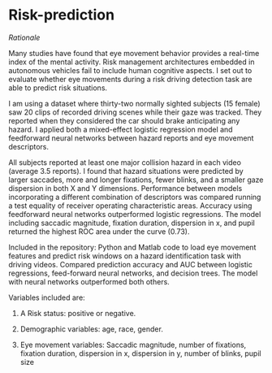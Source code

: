 # Risk-prediction
*Rationale*

Many studies have found that eye movement behavior provides a real-time index of the mental activity. Risk management architectures embedded in autonomous vehicles fail to include human cognitive aspects. I set out to evaluate whether eye movements during a risk driving detection task are able to predict risk situations.

I am using a dataset where thirty-two normally sighted subjects (15 female) saw 20 clips of recorded driving scenes while their gaze was tracked. They reported when they considered the car should brake anticipating any hazard. I applied both a mixed-effect logistic regression model and feedforward neural networks between hazard reports and eye movement descriptors. 

All subjects reported at least one major collision hazard in each video (average 3.5 reports). I found that hazard situations were predicted by larger saccades, more and longer fixations, fewer blinks, and a smaller gaze dispersion in both X and Y dimensions. Performance between models incorporating a different combination of descriptors was compared running a test equality of receiver operating characteristic areas. Accuracy using feedforward neural networks outperformed logistic regressions. The model including saccadic magnitude, fixation duration, dispersion in x, and pupil returned the highest ROC area under the curve (0.73). 

Included in the repository:
Python and Matlab code to load eye movement features and predict risk windows on a hazard identification task with driving videos. Compared prediction accuracy and AUC between logistic regressions, feed-forward neural networks, and decision trees.
The model with neural networks outperformed both others. 

Variables included are:

1) A Risk status: positive or negative.

2) Demographic variables: age, race, gender.

3) Eye movement variables: Saccadic magnitude, number of fixations, fixation duration, dispersion in x, dispersion in y, number of blinks, pupil size

